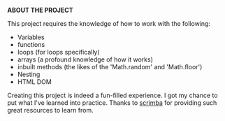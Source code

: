 **ABOUT THE PROJECT**

This project requires the knowledge of how to work with the following:

- Variables
- functions
- loops (for loops specifically)
- arrays (a profound knowledge of how it works)
- inbuilt methods (the likes of the 'Math.random' and 'Math.floor')
- Nesting
- HTML DOM

Creating this project is indeed a fun-filled experience. I got my chance to put what I've learned into practice. Thanks to [scrimba](https://www.scrimba.com) for providing such great resources to learn from.
